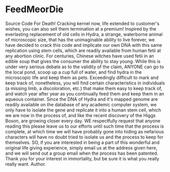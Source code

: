 # FeedMeorDie
Source Code For Death! Cracking kernel now, life extended to customer's wishes, you can also sell them termination at a premium!
Inspired by the everlasting replacement of old cells in Hydra, a strange, waterborne animal of microscopic size, that has the 
unimaginable ability to live forever, we have decided to crack this code and implicate our own DNA with this same 
replication using stem cells, which are readily available from human fetii at any abortion clinic. For centuries, Chinese
witches have used fetii in an edible soup that gives the consumer the ability to stay young. While this is under very 
serious debate as to the validity of the claim, ANYONE can go to the local pond, scoop up a cup full of water, and find 
hydra in the microscopic life and keep them as pets. Exceedingly difficult to mark and keep track of, nonetheless, you 
will find certain characteristics in individuals (a missing limb, a discoloration, etc.) that make them easy to keep track of, 
and watch year after year as you continually feed them and keep them in an aqueous container. Since the DNA of Hydra and it's
mapped genome are readily available on the database of any academic computer system, we only have to isolate the gene and replicate 
it into a human stem cell, which we are now in the process of, and like the recent discovery of the Higgs Boson, are growing 
closer every day. WE respectfully request that anyone reading this please leave us to our efforts until such time that the
process is complete, at which time we will have probably gone into hiding as nefarious characters will have no doubt 
tried to isolate us and the process to keep for themselves. SO, if you are interested in being a part of this wonderful and
original life giving experience, simply email us at the address given here, and we will send out a group email when the process
has been patented. Thank you for your interest in immortality, but be sure it is what you really really want. 
Author. 
